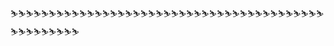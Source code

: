 ⛷⛷⛷⛷⛷⛷⛷⛷⛷⛷⛷⛷⛷⛷⛷⛷⛷⛷⛷⛷⛷⛷⛷⛷⛷⛷⛷⛷⛷⛷⛷⛷⛷⛷⛷⛷⛷⛷⛷⛷⛷⛷⛷⛷⛷⛷⛷⛷⛷⛷

<!---
jjjjgyj/jjjjgyj is a ✨ special ✨ repository because its `README.md` (this file) appears on your GitHub profile.
You can click the Preview link to take a look at your changes.
--->
